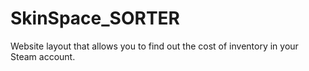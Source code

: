 # SkinSpace_SORTER
Website layout that allows you to find out the cost of inventory in your Steam account.
